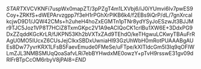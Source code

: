 $START$XVCVKNFi7uspWx0mapZT/3pPZgT4m1LXVbj6/iJ0iYUmvi6Iv7pwES9Coy+ZRKfS+dWEPArvzgpp7f3eH1rPGhXrPlKB6k4/f2EBs9iQrP/dL/7gnXrcaIkcjwD9D1/JQW42CMs+h2uheH4hoZxEGMTn1pTNr8ydYSyJoESzwJt3BJJMr9TJC5Joz1VP8T7HCiZ8TxmGKpc2V1A9eACIQoCK1crlBu1XW6E+3DdxPG9DxZZqddKGcKrLR/fJKPN53Kh2bVXTxZAd9TEhdO/keTHgwuLCKwyTBAuFrRAgU0MO5IUcxZ6CUsJejCIkxSBDxUwniaHl93GzUhWbH0mRotPUAAABgAUEs8Dw77yvrKRX1LFsB5FaevEmude0FMeSe/uFTpe/kXITldcGm5I3Iq9qOFIWLmZJL3NMBSMUqQoaSafvLRi7ebBYHwdxME0owzY+pTvH9rsswE31gv09dRlFrBTpCcOM6rbyV8jPAl8=$END$